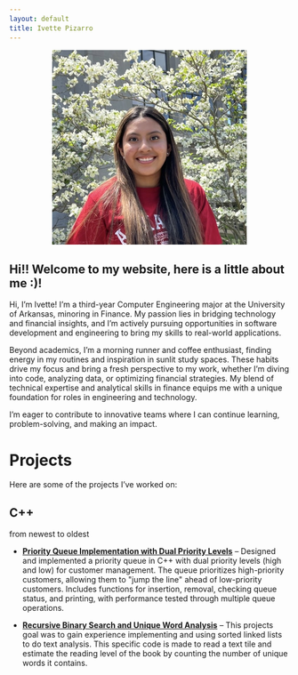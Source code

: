 ```yaml
---
layout: default
title: Ivette Pizarro
---
```

<div style="text-align: center;">
  <img src="https://github.com/Ivette174/Ivette174.github.io/blob/main/IMG_6767.JPG?raw=true" alt="My Photo" width="350px" />
</div>



## Hi!! Welcome to my website, here is a little about me :)!
Hi, I’m Ivette! I’m a third-year Computer Engineering major at the University of Arkansas, minoring in Finance. My passion lies in bridging technology and financial insights, and I’m actively pursuing opportunities in software development and engineering to bring my skills to real-world applications.

Beyond academics, I’m a morning runner and coffee enthusiast, finding energy in my routines and inspiration in sunlit study spaces. These habits drive my focus and bring a fresh perspective to my work, whether I’m diving into code, analyzing data, or optimizing financial strategies. My blend of technical expertise and analytical skills in finance equips me with a unique foundation for roles in engineering and technology.

I’m eager to contribute to innovative teams where I can continue learning, problem-solving, and making an impact.
# Projects

Here are some of the projects I’ve worked on:

## C++ 
from newest to oldest

- **[Priority Queue Implementation with Dual Priority Levels](https://github.com/Ivette174/queue_project)** – Designed and implemented a priority queue in C++ with dual priority levels (high and low) for customer management. The queue prioritizes high-priority customers, allowing them to "jump the line" ahead of low-priority customers. Includes functions for insertion, removal, checking queue status, and printing, with performance tested through multiple queue operations.


- **[Recursive Binary Search and Unique Word Analysis](https://github.com/Ivette174/Ivette174.github.io/blob/main/mainp4.cpp)** – This projects goal was to gain experience implementing and using sorted linked lists to do text analysis. This specific code is made to read a text tile and estimate the reading level of the book by counting the number of unique words it contains.
